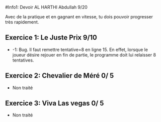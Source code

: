 #Info1: Devoir AL HARTHI Abdullah 9/20

Avec de la pratique et en gagnant en vitesse, tu dois pouvoir progresser très rapidement. 

## Exercice 1: Le Juste Prix 9/10
 
* -1: Bug. Il faut remettre tentative=8 en ligne 15. En effet, lorsque le joueur désire rejouer en fin de partie, le programme doit lui relaisser 8 tentatives.

## Exercice 2: Chevalier de Méré 0/ 5

* Non traité

## Exercice 3: Viva Las vegas 0/ 5

* Non traité
